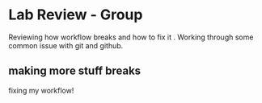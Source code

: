 
# Lab Review - Group
Reviewing how workflow breaks and how to fix it . 
Working through some common issue with git and github.

## making more stuff breaks
fixing my workflow!






